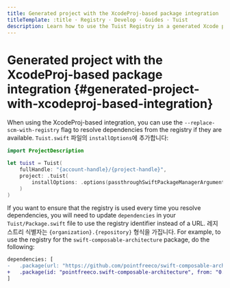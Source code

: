 ```yaml
---
title: Generated project with the XcodeProj-based package integration
titleTemplate: :title · Registry · Develop · Guides · Tuist
description: Learn how to use the Tuist Registry in a generated Xcode project with the XcodeProj-based package integration.
---
```


# Generated project with the XcodeProj-based package integration {#generated-project-with-xcodeproj-based-integration}

When using the <LocalizedLink href="/guides/develop/projects/dependencies#tuists-xcodeprojbased-integration">XcodeProj-based integration</LocalizedLink>, you can use the `--replace-scm-with-registry` flag to resolve dependencies from the registry if they are available. `Tuist.swift` 파일의 `installOptions`에 추가합니다:

```swift
import ProjectDescription

let tuist = Tuist(
    fullHandle: "{account-handle}/{project-handle}",
    project: .tuist(
        installOptions: .options(passthroughSwiftPackageManagerArguments: ["--replace-scm-with-registry"])
    )
)
```

If you want to ensure that the registry is used every time you resolve dependencies, you will need to update `dependencies` in your `Tuist/Package.swift` file to use the registry identifier instead of a URL. 레지스트리 식별자는 `{organization}.{repository}` 형식을 가집니다. For example, to use the registry for the `swift-composable-architecture` package, do the following:

```diff
dependencies: [
-   .package(url: "https://github.com/pointfreeco/swift-composable-architecture", from: "0.1.0")
+   .package(id: "pointfreeco.swift-composable-architecture", from: "0.1.0")
]
```
